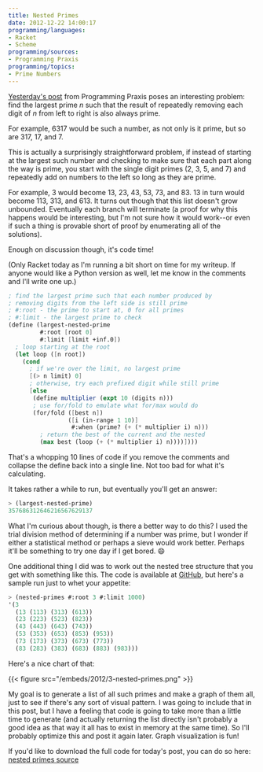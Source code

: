 ```yaml
---
title: Nested Primes
date: 2012-12-22 14:00:17
programming/languages:
- Racket
- Scheme
programming/sources:
- Programming Praxis
programming/topics:
- Prime Numbers
---
```

<a href="http://programmingpraxis.com/2012/12/21/building-primes/" title="Building Primes">Yesterday's post</a> from Programming Praxis poses an interesting problem: find the largest prime *n* such that the result of repeatedly removing each digit of *n* from left to right is also always prime.

For example, 6317 would be such a number, as not only is it prime, but so are 317, 17, and 7.

<!--more-->

This is actually a surprisingly straightforward problem, if instead of starting at the largest such number and checking to make sure that each part along the way is prime, you start with the single digit primes (2, 3, 5, and 7) and repeatedly add on numbers to the left so long as they are prime.

For example, 3 would become 13, 23, 43, 53, 73, and 83. 13 in turn would become 113, 313, and 613. It turns out though that this list doesn't grow unbounded. Eventually each branch will terminate (a proof for why this happens would be interesting, but I'm not sure how it would work--or even if such a thing is provable short of proof by enumerating all of the solutions).

Enough on discussion though, it's code time!

(Only Racket today as I'm running a bit short on time for my writeup. If anyone would like a Python version as well, let me know in the comments and I'll write one up.)

```scheme
; find the largest prime such that each number produced by
; removing digits from the left side is still prime
; #:root - the prime to start at, 0 for all primes
; #:limit - the largest prime to check
(define (largest-nested-prime
         #:root [root 0]
         #:limit [limit +inf.0])
  ; loop starting at the root
  (let loop ([n root])
    (cond
      ; if we're over the limit, no largest prime
      [(> n limit) 0]
      ; otherwise, try each prefixed digit while still prime
      [else
       (define multiplier (expt 10 (digits n)))
       ; use for/fold to emulate what for/max would do
       (for/fold ([best n])
                 ([i (in-range 1 10)]
                  #:when (prime? (+ (* multiplier i) n)))
         ; return the best of the current and the nested
         (max best (loop (+ (* multiplier i) n))))])))
```

That's a whopping 10 lines of code if you remove the comments and collapse the define back into a single line. Not too bad for what it's calculating.

It takes rather a while to run, but eventually you'll get an answer:

```scheme
> (largest-nested-prime)
357686312646216567629137
```

What I'm curious about though, is there a better way to do this? I used the trial division method of determining if a number was prime, but I wonder if either a statistical method or perhaps a sieve would work better. Perhaps it'll be something to try one day if I get bored. :smile:

One additional thing I did was to work out the nested tree structure that you get with something like this. The code is available at <a href="https://github.com/jpverkamp/small-projects/blob/master/blog/nested-primes.rkt" title="GitHub: Nested primes source">GitHub</a>, but here's a sample run just to whet your appetite:

```scheme
> (nested-primes #:root 3 #:limit 1000)
'(3
  (13 (113) (313) (613))
  (23 (223) (523) (823))
  (43 (443) (643) (743))
  (53 (353) (653) (853) (953))
  (73 (173) (373) (673) (773))
  (83 (283) (383) (683) (883) (983)))
```

Here's a nice chart of that:

{{< figure src="/embeds/2012/3-nested-primes.png" >}}

My goal is to generate a list of all such primes and make a graph of them all, just to see if there's any sort of visual pattern. I was going to include that in this post, but I have a feeling that code is going to take more than a little time to generate (and actually returning the list directly isn't probably a good idea as that way it all has to exist in memory at the same time). So I'll probably optimize this and post it again later. Graph visualization is fun!

If you'd like to download the full code for today's post, you can do so here: <a href="https://github.com/jpverkamp/small-projects/blob/master/blog/nested-primes.rkt" title="GitHub: Nested primes source">nested primes source</a>
